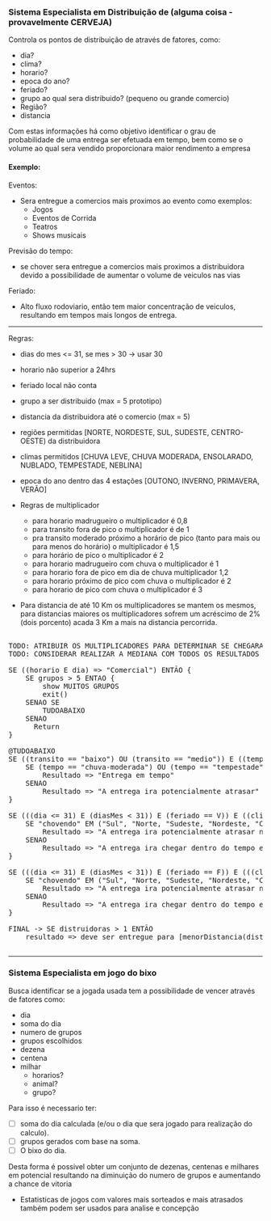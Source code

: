 ### Sistema Especialista em Distribuição de (alguma coisa - provavelmente CERVEJA)

Controla os pontos de distribuição de através de fatores, como:
    
- dia?
- clima? 
- horario?
- epoca do ano?
- feriado?
- grupo ao qual sera distribuido? (pequeno ou grande comercio)
- Região?
- distancia

Com estas informações há como objetivo identificar o grau de probabilidade de uma entrega ser efetuada em tempo, bem como se o volume ao qual sera vendido proporcionara maior rendimento a empresa

#### Exemplo:
Eventos:
- Sera entregue a comercios mais proximos ao evento como exemplos:
    - Jogos 
    - Eventos de Corrida 
    - Teatros
    - Shows musicais

Previsão do tempo:
- se chover sera entregue a comercios mais proximos a distribuidora devido a possibilidade de aumentar o volume de veiculos nas vias

Feriado:
- Alto fluxo rodoviario, então tem maior concentração de veiculos, resultando em tempos mais longos de entrega.

---

Regras:

- dias do mes <= 31, se mes > 30 -> usar 30
- horario não superior a 24hrs
- feriado local não conta 
- grupo a ser distribuido (max = 5 prototipo)
- distancia da distribuidora até o comercio (max = 5)
- regiões permitidas [NORTE, NORDESTE, SUL, SUDESTE, CENTRO-OESTE) da distribuidora
- climas permitidos [CHUVA LEVE, CHUVA MODERADA, ENSOLARADO, NUBLADO, TEMPESTADE, NEBLINA]  
- epoca do ano dentro das 4 estações [OUTONO, INVERNO, PRIMAVERA, VERÃO] 

- Regras de multiplicador
    - para horario madrugueiro o multiplicador é 0,8
    - para transito fora de pico o multiplicador é de 1 
    - pra transito moderado próximo a horário de pico (tanto para mais ou para menos do horário) o multiplicador é 1,5
    - para horário de pico o multiplicador é 2
    - para horario madrugueiro com chuva o multiplicador é 1
    - para horario fora de pico em dia de chuva multiplicador 1,2
    - para horario próximo de pico com chuva o multiplicador é 2
    - para horario de pico com chuva o multiplicador é 3
- Para distancia de até 10 Km os multiplicadores se mantem os mesmos, para distancias maiores os multiplicadores sofrem um acréscimo de 2%(dois porcento) acada 3 Km a mais na distancia percorrida.

<pre>

TODO: ATRIBUIR OS MULTIPLICADORES PARA DETERMINAR SE CHEGARA EM TEMPO OU NÃO
TODO: CONSIDERAR REALIZAR A MEDIANA COM TODOS OS RESULTADOS PARA UM PARAMETRO MAIS PROXIMO AO IDEAL (SERA VERIFICADO NA IMPLEMENTAÇÃO)

SE ((horario E dia) => "Comercial") ENTÃO {
    SE grupos > 5 ENTAO { 
        show MUITOS GRUPOS
        exit() 
    SENAO SE
        TUDOABAIXO 
    SENAO 
	  Return 
}

@TUDOABAIXO	
SE ((transito == "baixo") OU (transito == "medio")) E ((tempo <=> 2*distancia) PARA distruidoraX) ENTÃO {
    SE (tempo == "chuva-moderada") OU (tempo == "tempestade"))  
        Resultado => "Entrega em tempo"
    SENAO 
        Resultado => "A entrega ira potencialmente atrasar"
}

SE (((dia <= 31) E (diasMes < 31)) E (feriado == V)) E ((clima == "chuva-moderada") OU (clima == "tempestade")) ENTÃO {
    SE "chovendo" EM ("Sul", "Norte, "Sudeste, "Nordeste, "Centro-Oeste")
        Resultado => "A entrega ira potencialmente atrasar na(s) região(ões) X
    SENAO 
        Resultado => "A entrega ira chegar dentro do tempo esperado"
}

SE (((dia <= 31) E (diasMes < 31)) E (feriado == F)) E (((clima == "ensolarado") E (tempo <=> 2*distancia)) ENTÃO {
    SE "chovendo" EM ("Sul", "Norte, "Sudeste, "Nordeste, "Centro-Oeste")
        Resultado => "A entrega ira potencialmente atrasar na(s) região(ões) X
    SENAO 
        Resultado => "A entrega ira chegar dentro do tempo esperado"
}

FINAL -> SE distruidoras > 1 ENTÃO 
    resultado => deve ser entregue para [menorDistancia(distribuidoras)]

</pre>




--- 
### Sistema Especialista em jogo do bixo 

Busca identificar se a jogada usada tem a possibilidade de vencer através de fatores como:
- dia 
- soma do dia
- numero de grupos
- grupos escolhidos 
- dezena
- centena 
- milhar
    - horarios?
    - animal?
    - grupo?

Para isso é necessario ter:
- [ ] soma do dia calculada (e/ou o dia que sera jogado para realização do calculo).
- [ ] grupos gerados com base na soma.
- [ ] O bixo do dia. 

Desta forma é possivel obter um conjunto de dezenas, centenas e milhares em potencial resultando na diminuição do numero de grupos e aumentando a chance de vitoria 

- Estatisticas de jogos com valores mais sorteados e mais atrasados também podem ser usados para analise e concepção  